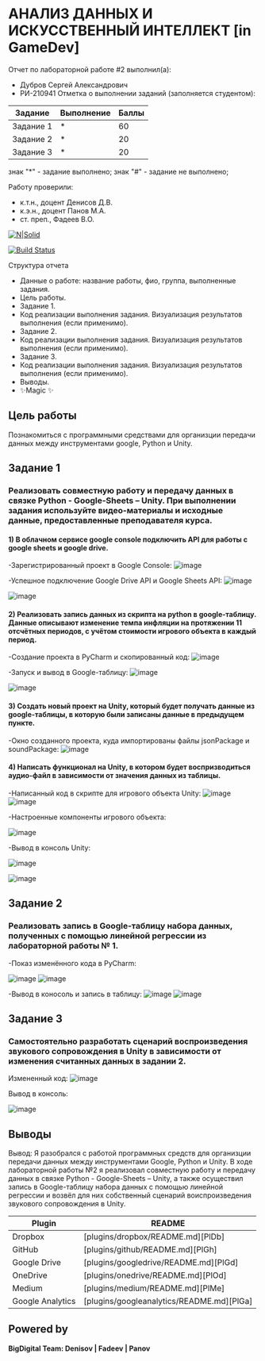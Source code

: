# АНАЛИЗ ДАННЫХ И ИСКУССТВЕННЫЙ ИНТЕЛЛЕКТ [in GameDev]
Отчет по лабораторной работе #2 выполнил(а):
- Дубров Сергей Александрович
- РИ-210941
Отметка о выполнении заданий (заполняется студентом):

| Задание | Выполнение | Баллы |
| ------ | ------ | ------ |
| Задание 1 | * | 60 |
| Задание 2 | * | 20 |
| Задание 3 | * | 20 |

знак "*" - задание выполнено; знак "#" - задание не выполнено;

Работу проверили:
- к.т.н., доцент Денисов Д.В.
- к.э.н., доцент Панов М.А.
- ст. преп., Фадеев В.О.

[![N|Solid](https://cldup.com/dTxpPi9lDf.thumb.png)](https://nodesource.com/products/nsolid)

[![Build Status](https://travis-ci.org/joemccann/dillinger.svg?branch=master)](https://travis-ci.org/joemccann/dillinger)

Структура отчета

- Данные о работе: название работы, фио, группа, выполненные задания.
- Цель работы.
- Задание 1.
- Код реализации выполнения задания. Визуализация результатов выполнения (если применимо).
- Задание 2.
- Код реализации выполнения задания. Визуализация результатов выполнения (если применимо).
- Задание 3.
- Код реализации выполнения задания. Визуализация результатов выполнения (если применимо).
- Выводы.
- ✨Magic ✨

## Цель работы
Познакомиться с программными средствами для организции передачи данных между инструментами google, Python и Unity.
## Задание 1
### Реализовать совместную работу и передачу данных в связке Python - Google-Sheets – Unity. При выполнении задания используйте видео-материалы и исходные данные, предоставленные преподавателя курса.

#### 1) В облачном сервисе google console подключить API для работы с google sheets и google drive.

-Зарегистрированный проект в Google Console:
![image](https://user-images.githubusercontent.com/71095323/194705579-bd501279-cb4d-410b-a9cb-2e6da64e72fb.png)

-Успешное подключение Google Drive API и Google Sheets API: 
![image](https://user-images.githubusercontent.com/71095323/194705725-a5c4bbf4-e69b-4e27-9334-d0a1db09c5f3.png)

![image](https://user-images.githubusercontent.com/71095323/194705795-248fc03c-fbd6-40da-829b-d33358a7c775.png)


#### 2) Реализовать запись данных из скрипта на python в google-таблицу. Данные описывают изменение темпа инфляции на протяжении 11 отсчётных периодов, с учётом стоимости игрового объекта в каждый период.

-Создание проекта в PyCharm и скопированный код:
![image](https://user-images.githubusercontent.com/71095323/194705938-beecebb9-3cf8-49ea-945c-82f89cba17e1.png)

-Запуск и вывод в Google-таблицу:
![image](https://user-images.githubusercontent.com/71095323/194705966-e6fce575-7fba-44cf-bbc0-d91411c96f20.png)

![image](https://user-images.githubusercontent.com/71095323/194705981-bbc95712-02b7-4706-ac1b-6d9c266b8e92.png)

#### 3) Создать новый проект на Unity, который будет получать данные из google-таблицы, в которую были записаны данные в предыдущем пункте.

-Окно созданного проекта, куда импортированы файлы jsonPackage и soundPackage:
![image](https://user-images.githubusercontent.com/71095323/194706521-02cff27e-18cc-4b68-8d1b-d6325bbfb41f.png)

#### 4) Написать функционал на Unity, в котором будет воспризводиться аудио-файл в зависимости от значения данных из таблицы.

-Написанный код в скрипте для игрового объекта Unity:
![image](https://user-images.githubusercontent.com/71095323/194706727-b6a41495-3717-4fc6-9283-9f702c09ad3e.png)
![image](https://user-images.githubusercontent.com/71095323/194706744-73adddae-cb5f-4078-8a3a-2021e6de46b3.png)

-Настроенные компоненты игрового объекта:

![image](https://user-images.githubusercontent.com/71095323/194706786-621c3bd2-7e93-487c-814a-4e99dc487ef2.png)

-Вывод в консоль Unity:

![image](https://user-images.githubusercontent.com/71095323/194706814-e694661b-48b7-47a0-b42a-b466f2fa1413.png)

![image](https://user-images.githubusercontent.com/71095323/194706822-99c0df43-6bcf-462f-92cf-bea41fe67027.png)

## Задание 2
### Реализовать запись в Google-таблицу набора данных, полученных с помощью линейной регрессии из лабораторной работы № 1.

-Показ изменённого кода в PyCharm:

![image](https://user-images.githubusercontent.com/71095323/194707432-2f5bd8f7-60cd-4f5a-b655-37d35dfb3fd3.png)
![image](https://user-images.githubusercontent.com/71095323/194707440-51bdfe8f-d87a-4f2a-990d-4956147f5c38.png)

-Вывод в коносоль и запись в таблицу:
![image](https://user-images.githubusercontent.com/71095323/194707506-b16c857f-1f84-4da7-a273-d40ef5532007.png)
![image](https://user-images.githubusercontent.com/71095323/194707525-95dcc4b5-c34c-4631-b854-089ebe75563b.png)

## Задание 3
### Самостоятельно разработать сценарий воспроизведения звукового сопровождения в Unity в зависимости от изменения считанных данных в задании 2.

Измененный код:
![image](https://user-images.githubusercontent.com/71095323/194708054-465da609-2c36-4457-a63e-bba6ed20d279.png)

Вывод в консоль:

![image](https://user-images.githubusercontent.com/71095323/194708175-07d8b2a0-5056-436a-ba8f-3f3a7c6ac092.png)


## Выводы

Вывод: Я разобрался с работой программных средств для организции передачи данных между инструментами Google, Python и Unity. В ходе лабораторной работы №2 я реализовал совместную работу и передачу данных в связке Python - Google-Sheets – Unity, а также осуществил запись в Google-таблицу набора данных с помощью линейной регрессии и возвёл для них собственный сценарий воиспроизведения звукового сопровождения в Unity.

| Plugin | README |
| ------ | ------ |
| Dropbox | [plugins/dropbox/README.md][PlDb] |
| GitHub | [plugins/github/README.md][PlGh] |
| Google Drive | [plugins/googledrive/README.md][PlGd] |
| OneDrive | [plugins/onedrive/README.md][PlOd] |
| Medium | [plugins/medium/README.md][PlMe] |
| Google Analytics | [plugins/googleanalytics/README.md][PlGa] |

## Powered by

**BigDigital Team: Denisov | Fadeev | Panov**
